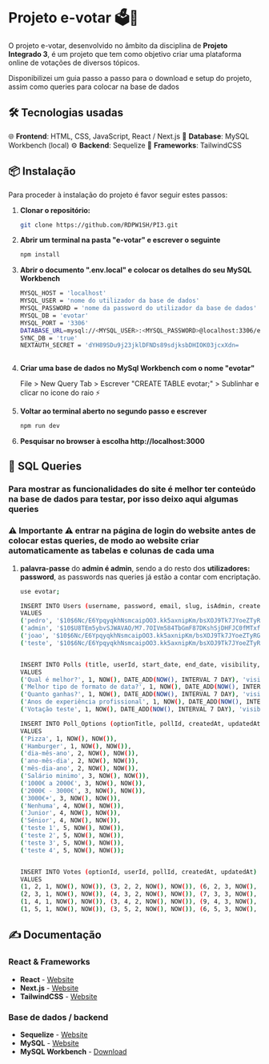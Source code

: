 # Projeto e-votar 🗳️🛜

O projeto e-votar, desenvolvido no âmbito da disciplina de **Projeto Integrado 3**, é um projeto que tem como objetivo criar uma plataforma online de votações de diversos tópicos.

Disponibilizei um guia passo a passo para o download e setup do projeto, assim como queries para colocar na base de dados

## 🛠️ Tecnologias usadas

   🌐 **Frontend**: HTML, CSS, JavaScript, React / Next.js
   💾 **Database**: MySQL Workbench (local)
   ⚙️ **Backend**: Sequelize
   🚅 **Frameworks**: TailwindCSS 

## 📦 Instalação

Para proceder à instalação do projeto é favor seguir estes passos:

  
1. **Clonar o repositório:**
   ```bash
   git clone https://github.com/RDPW1SH/PI3.git

2. **Abrir um terminal na pasta "e-votar" e escrever o seguinte**

	 ```bash
	 npm install 
	 
3. **Abrir o documento ".env.local" e colocar os detalhes do seu MySQL Workbench**
		
	```bash
 	MYSQL_HOST = 'localhost'
	MYSQL_USER = 'nome do utilizador da base de dados'
	MYSQL_PASSWORD = 'nome da password do utilizador da base de dados'
	MYSQL_DB = 'evotar'
	MYSQL_PORT = '3306'
	DATABASE_URL=mysql://<MYSQL_USER>:<MYSQL_PASSWORD>@localhost:3306/evotar
	SYNC_DB = 'true'
	NEXTAUTH_SECRET = 'dYH89SDu9j23jklDFNDs89sdjksbDHIOK03jcxXdn=
		
4. **Criar uma base de dados no MySql Workbench com o nome "evotar"**

      File > New Query Tab > Escrever "CREATE TABLE evotar;" > Sublinhar e clicar no icone do raio ⚡

5. **Voltar ao terminal aberto no segundo passo e escrever**

    ```bash
    npm run dev

6. **Pesquisar no browser à escolha http://localhost:3000**

## 📖 SQL Queries

### Para mostrar as funcionalidades do site é melhor ter conteúdo na base de dados para testar, por isso deixo aqui algumas queries

### **⚠️ Importante ⚠️** entrar na página de login do website antes de colocar estas queries, de modo ao website criar automaticamente as tabelas e colunas de cada uma

1. **palavra-passe** do **admin é admin**, sendo a do resto dos **utilizadores: password**, as passwords nas queries já estão a contar com encriptação.
   
 	```bash
 	use evotar;

	INSERT INTO Users (username, password, email, slug, isAdmin, createdAt, updatedAt)
	VALUES 
	('pedro', '$10$6Nc/E6YpqyqkhNsmcaipOO3.kk5axnipKm/bsXOJ9Tk7JYoeZTyRG', 'pedro12@gmail.com', 'pedro', false, NOW(), NOW()),
	('admin', '$10$U8TEm5ybvSJWAVAO/M7.7OIVm584TbGmF87DKshSjDHFJC0fMTxfK', 'admin@gmail.com', 'admin', true, NOW(), NOW()),
	('joao', '$10$6Nc/E6YpqyqkhNsmcaipOO3.kk5axnipKm/bsXOJ9Tk7JYoeZTyRG', 'joao@gmail.com', 'joao', false, NOW(), NOW()),
	('teste', '$10$6Nc/E6YpqyqkhNsmcaipOO3.kk5axnipKm/bsXOJ9Tk7JYoeZTyRG', 'teste@gmail.com', 'teste', false, NOW(), NOW());


	INSERT INTO Polls (title, userId, start_date, end_date, visibility, createdAt, updatedAt)
	VALUES 
	('Qual é melhor?', 1, NOW(), DATE_ADD(NOW(), INTERVAL 7 DAY), 'visible', NOW(), NOW()),
	('Melhor tipo de formato de data?', 1, NOW(), DATE_ADD(NOW(), INTERVAL 7 DAY), 'visible', NOW(), NOW()),
	('Quanto ganhas?', 1, NOW(), DATE_ADD(NOW(), INTERVAL 7 DAY), 'visible', NOW(), NOW()),
	('Anos de experiência profissional', 1, NOW(), DATE_ADD(NOW(), INTERVAL 7 DAY), 'visible', NOW(), NOW()),
	('Votação teste', 1, NOW(), DATE_ADD(NOW(), INTERVAL 7 DAY), 'visible', NOW(), NOW());

	INSERT INTO Poll_Options (optionTitle, pollId, createdAt, updatedAt)
	VALUES
	('Pizza', 1, NOW(), NOW()),
	('Hamburger', 1, NOW(), NOW()),
	('dia-mês-ano', 2, NOW(), NOW()),
	('ano-mês-dia', 2, NOW(), NOW()),
	('mês-dia-ano', 2, NOW(), NOW()),
	('Salário minimo', 3, NOW(), NOW()),
	('1000€ a 2000€', 3, NOW(), NOW()),
	('2000€ - 3000€', 3, NOW(), NOW()),
	('3000€+', 3, NOW(), NOW()),
	('Nenhuma', 4, NOW(), NOW()),
	('Junior', 4, NOW(), NOW()),
	('Sénior', 4, NOW(), NOW()),
	('teste 1', 5, NOW(), NOW()),
	('teste 2', 5, NOW(), NOW()),
	('teste 3', 5, NOW(), NOW()),
	('teste 4', 5, NOW(), NOW());


	INSERT INTO Votes (optionId, userId, pollId, createdAt, updatedAt)
	VALUES
	(1, 2, 1, NOW(), NOW()), (3, 2, 2, NOW(), NOW()), (6, 2, 3, NOW(), NOW()), (10, 2, 4, NOW(), NOW()), (13, 2, 5, NOW(), NOW()),
	(2, 3, 1, NOW(), NOW()), (4, 3, 2, NOW(), NOW()), (7, 3, 3, NOW(), NOW()), (11, 3, 4, NOW(), NOW()), (14, 3, 5, NOW(), NOW()),
	(1, 4, 1, NOW(), NOW()), (3, 4, 2, NOW(), NOW()), (9, 4, 3, NOW(), NOW()), (12, 4, 4, NOW(), NOW()), (14, 4, 5, NOW(), NOW()),
	(1, 5, 1, NOW(), NOW()), (3, 5, 2, NOW(), NOW()), (6, 5, 3, NOW(), NOW()), (10, 5, 4, NOW(), NOW()), (13, 5, 5, NOW(), NOW());

## ✍️ Documentação

### React & Frameworks

- **React** -  [Website](https://react.dev/)
- **Next.js** - [Website](https://nextjs.org/)
- **TailwindCSS** - [Website](https://tailwindcss.com/)

### Base de dados / backend

- **Sequelize** - [Website](https://sequelize.org/)
- **MySQL** - [Website](https://www.mysql.com/products/workbench/)
- **MySQL Workbench** - [Download](https://dev.mysql.com/downloads/workbench/)



